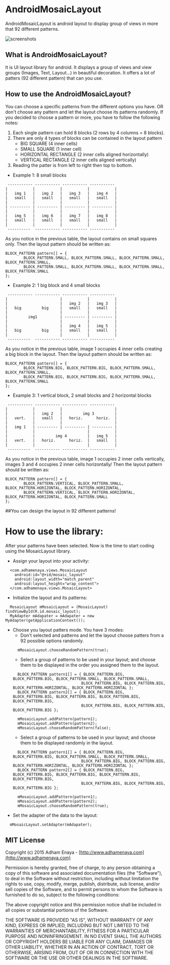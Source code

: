 # AndroidMosaicLayout
AndroidMosaicLayout is android layout to display group of views in more that 92 different patterns.

![screenshots](https://cloud.githubusercontent.com/assets/1500868/11513643/fb4e754e-987c-11e5-8f18-025d934c69b4.png)


## What is AndroidMosaicLayout?
It is UI layout library for android. It displays a group of views and view groups (Images, Text, Layout...) in beautiful decoration. 
It offers a lot of patters (92 different pattern) that can you use. 

## How to use the AndroidMosaicLayout?
You can choose a specific patterns from the different options you have. OR don't choose any pattern and let the layout choose its patterns randomly.
If you decided to choose a pattern or more, you have to follow the following notes:

1. Each single pattern can hold 8 blocks (2 rows by 4 columns = 8 blocks).
2. There are only 4 types of blocks can be contained in the layout pattern
	* BIG SQUARE (4 inner cells)
	* SMALL SQUARE (1 inner cell)
	* HORIZONTAL RECTANGLE (2 inner cells aligned horizontally)
	* VERTICAL RECTANGLE (2 inner cells aligned vertically)
3. Reading the patter is from left to right then top to bottom.

* Example 1: 8 small blocks

```
 ----------- ----------- ----------- -----------
|			|			|			|			|
|	img 1	|	img 2	|	img 3	|	img 4	|
|	small	|	small	|	small	|	small	|
|			|			|			|			|
| --------- | --------- | --------- | --------- |
|			|			|			|			|
|	img 5	|	img 6	|	img 7	|	img 8	|
|	small	|	small	|	small	|	small	|
|			|			|			|			|
 ----------  ----------- ----------- -----------
 ```
 
 As you notice in the previous table, the layout contains on small squares only.
 Then the layout pattern should be written as: 
 
```
BLOCK_PATTERN pattern[] = { 
		BLOCK_PATTERN.SMALL, BLOCK_PATTERN.SMALL, BLOCK_PATTERN.SMALL, BLOCK_PATTERN.SMALL,
		BLOCK_PATTERN.SMALL, BLOCK_PATTERN.SMALL, BLOCK_PATTERN.SMALL, BLOCK_PATTERN.SMALL 
};
```

* Example 2: 1 big block and 4 small blocks

```
 ----------- ----------- ----------- -----------
|						|			|			|
|				    	|	img 2	|	img 3	|
|	big 		big		|	small	|	small	|
|						|			|			|
| 		  img1			| --------- | --------- |
|						|			|			|
|	 		    	    |	img 4	|	img 5	|
|	big			big		|	small	|	small	|
|						|			|			|
 ----------  ----------- ----------- -----------
 ```
 
 As you notice in the previous table, image 1 occupies 4 inner cells creating a big block in the layout.
 Then the layout pattern should be written as: 
 
```
BLOCK_PATTERN pattern[] = { 
		BLOCK_PATTERN.BIG, BLOCK_PATTERN.BIG, BLOCK_PATTERN.SMALL, BLOCK_PATTERN.SMALL,
		BLOCK_PATTERN.BIG, BLOCK_PATTERN.BIG, BLOCK_PATTERN.SMALL, BLOCK_PATTERN.SMALL 
};
```

* Example 3: 1 vertical block, 2 small blocks and 2 horizontal blocks

```
 ----------- ----------- ----------- -----------
|			|			|						|
|			|	img 2	|		  img 3			|
|	vert.	|	small	|	horiz.		horiz.	|
|			|			|						|
|	img 1	| --------- | --------- | --------- |
|			|						|			|
|	 		|		  img 4			|	img 5	|
|	vert.	|	horiz.		horiz.	|	small	|
|			|						|			|
 ----------  ----------- ----------- -----------
 ```
 
 As you notice in the previous table, image 1 occupies 2 inner cells vertically, images 3 and 4 occupies 2 inner cells horizontally/
 Then the layout pattern should be written as: 
 
```
BLOCK_PATTERN pattern[] = { 
		BLOCK_PATTERN.VERTICAL, BLOCK_PATTERN.SMALL, BLOCK_PATTERN.HORIZONTAL, BLOCK_PATTERN.HORIZONTAL,
		BLOCK_PATTERN.VERTICAL, BLOCK_PATTERN.HORIZONTAL, BLOCK_PATTERN.HORIZONTAL, BLOCK_PATTERN.SMALL 
};
```

##You can design the layout in 92 different patterns!

# How to use the library:
After your patterns have been selected. Now is the time to start coding using the MosaicLayout library.

* Assign your layout into your activity:
```
  <com.adhamenaya.views.MosaicLayout
	android:id="@+id/mosaic_layout"
	android:layout_width="match_parent"
 	android:layout_height="wrap_content">
  </com.adhamenaya.views.MosaicLayout>
```
* Initialize the layout and its patterns:
```
  MosaicLayout mMosaicLayout = (MosaicLayout) findViewById(R.id.mosaic_layout);
  MyAdapter mAdapater = mAdapater = new MyAdapter(getApplicationContext());
```
* Choose you layout patters mode. You have 3 modes:
  * Don't selected and patterns and let the layout choose patters from a 92 possible options randomly.
  ```
	mMosaicLayout.chooseRandomPattern(true);
  ```
  * Select a group of patterns to be used in your layout; and choose them to be displayed in the order you assigned them to the layout.
  ```
	BLOCK_PATTERN pattern1[] = { BLOCK_PATTERN.BIG, BLOCK_PATTERN.BIG, BLOCK_PATTERN.SMALL, BLOCK_PATTERN.SMALL,
								BLOCK_PATTERN.BIG, BLOCK_PATTERN.BIG, BLOCK_PATTERN.HORIZONTAL, BLOCK_PATTERN.HORIZONTAL };
	BLOCK_PATTERN pattern2[] = { BLOCK_PATTERN.BIG, BLOCK_PATTERN.BIG, BLOCK_PATTERN.BIG, BLOCK_PATTERN.BIG, BLOCK_PATTERN.BIG,
								BLOCK_PATTERN.BIG, BLOCK_PATTERN.BIG, BLOCK_PATTERN.BIG };
		
	mMosaicLayout.addPattern(pattern1);
	mMosaicLayout.addPattern(pattern2);
	mMosaicLayout.chooseRandomPattern(false);
  ```
  * Select a group of patterns to be used in your layout; and choose them to be displayed randomly in the layout.
  ```
	BLOCK_PATTERN pattern1[] = { BLOCK_PATTERN.BIG, BLOCK_PATTERN.BIG, BLOCK_PATTERN.SMALL, BLOCK_PATTERN.SMALL,
								BLOCK_PATTERN.BIG, BLOCK_PATTERN.BIG, BLOCK_PATTERN.HORIZONTAL, BLOCK_PATTERN.HORIZONTAL };
	BLOCK_PATTERN pattern2[] = { BLOCK_PATTERN.BIG, BLOCK_PATTERN.BIG, BLOCK_PATTERN.BIG, BLOCK_PATTERN.BIG, BLOCK_PATTERN.BIG,
								BLOCK_PATTERN.BIG, BLOCK_PATTERN.BIG, BLOCK_PATTERN.BIG };
		
	mMosaicLayout.addPattern(pattern1);
	mMosaicLayout.addPattern(pattern2);
	mMosaicLayout.chooseRandomPattern(true);
  ```
* Set the adapter of the data to the layout:
```
  mMosaicLayout.setAdapter(mAdapater);
```

## MIT License
Copyright (c) 2015 Adham Enaya - [http://www.adhamenaya.com](http://www.adhamenaya.com)

Permission is hereby granted, free of charge, to any person obtaining a copy
of this software and associated documentation files (the "Software"), to deal
in the Software without restriction, including without limitation the rights
to use, copy, modify, merge, publish, distribute, sub license, and/or sell
copies of the Software, and to permit persons to whom the Software is
furnished to do so, subject to the following conditions:

The above copyright notice and this permission notice shall be included in
all copies or substantial portions of the Software.

THE SOFTWARE IS PROVIDED "AS IS", WITHOUT WARRANTY OF ANY KIND, EXPRESS OR
IMPLIED, INCLUDING BUT NOT LIMITED TO THE WARRANTIES OF MERCHANTABILITY,
FITNESS FOR A PARTICULAR PURPOSE AND NONINFRINGEMENT. IN NO EVENT SHALL THE
AUTHORS OR COPYRIGHT HOLDERS BE LIABLE FOR ANY CLAIM, DAMAGES OR OTHER
LIABILITY, WHETHER IN AN ACTION OF CONTRACT, TORT OR OTHERWISE, ARISING FROM, OUT OF OR IN CONNECTION WITH THE SOFTWARE OR THE USE OR OTHER DEALINGS IN THE SOFTWARE.

